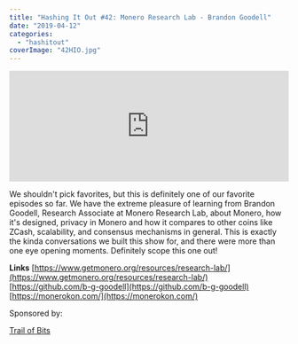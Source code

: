 ```yaml
---
title: "Hashing It Out #42: Monero Research Lab - Brandon Goodell"
date: "2019-04-12"
categories: 
  - "hashitout"
coverImage: "42HIO.jpg"
---
```


<iframe src="https://player.simplecast.com/8ece4dd5-fc22-47b9-8625-d41baf231f9c?dark=true" width="100%" height="200px" frameborder="no" scrolling="no" seamless=""></iframe>

We shouldn't pick favorites, but this is definitely one of our favorite episodes so far. We have the extreme pleasure of learning from Brandon Goodell, Research Associate at Monero Research Lab, about Monero, how it's designed, privacy in Monero and how it compares to other coins like ZCash, scalability, and consensus mechanisms in general. This is exactly the kinda conversations we built this show for, and there were more than one eye opening moments. Definitely scope this one out!

**Links** [https://www.getmonero.org/resources/research-lab/](https://www.getmonero.org/resources/research-lab/) [https://github.com/b-g-goodell](https://github.com/b-g-goodell) [https://monerokon.com/](https://monerokon.com/)

Sponsored by:

[Trail of Bits](http://www.trailofbits.com)
